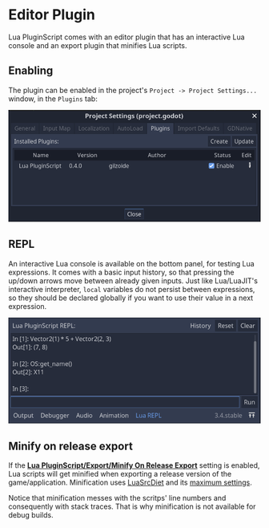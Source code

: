 # Editor Plugin

Lua PluginScript comes with an editor plugin that has an interactive Lua
console and an export plugin that minifies Lua scripts.


## Enabling

The plugin can be enabled in the project's `Project -> Project Settings...`
window, in the `Plugins` tab:

![](plugin-enabling.png)


## REPL

An interactive Lua console is available on the bottom panel, for testing Lua
expressions.
It comes with a basic input history, so that pressing the up/down arrows move
between already given inputs.
Just like Lua/LuaJIT's interactive interpreter, `local` variables do not
persist between expressions, so they should be declared globally if you want to
use their value in a next expression.

![](plugin-repl.png)


## Minify on release export

If the [**Lua PluginScript/Export/Minify On Release Export**](Configuring.md)
setting is enabled, Lua scripts will get minified when exporting a release
version of the game/application.
Minification uses [LuaSrcDiet](https://github.com/jirutka/luasrcdiet) and its
[maximum settings](https://github.com/jirutka/luasrcdiet/blob/master/doc/features-and-usage.adoc#features).

Notice that minification messes with the scritps' line numbers and consequently
with stack traces.
That is why minification is not available for debug builds.
